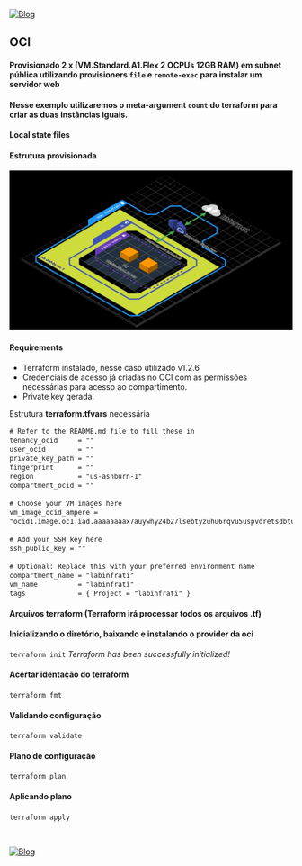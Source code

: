 [![Blog](https://img.shields.io/website?down_color=blue&down_message=infrati.dev&label=Blog&logo=ghost&logoColor=green&style=for-the-badge&up_color=blue&up_message=infrati.dev&url=https%3A%2F%2Finfrati.dev)](https://infrati.dev)

## OCI

#### Provisionado 2 x (VM.Standard.A1.Flex 2 OCPUs 12GB RAM) em subnet pública utilizando provisioners `file` e `remote-exec` para instalar um servidor web
#### Nesse exemplo utilizaremos o meta-argument `count` do terraform para criar as duas instâncias iguais.
#### Local state files

#### Estrutura provisionada

![Estrutura](../images/02-2xStdA1Flex-CloudInit.png)

#### Requirements

* Terraform instalado, nesse caso utilizado v1.2.6
* Credenciais de acesso já criadas no OCI com as permissões necessárias para acesso ao compartimento.
* Private key gerada.

Estrutura **terraform.tfvars** necessária

```
# Refer to the README.md file to fill these in
tenancy_ocid     = ""
user_ocid        = ""
private_key_path = ""
fingerprint      = ""
region           = "us-ashburn-1"
compartment_ocid = ""

# Choose your VM images here
vm_image_ocid_ampere = "ocid1.image.oc1.iad.aaaaaaaax7auywhy24b27lsebtyzuhu6rqvu5uspvdretsdbtuovoely4iha"

# Add your SSH key here
ssh_public_key = ""

# Optional: Replace this with your preferred environment name
compartment_name = "labinfrati"
vm_name          = "labinfrati"
tags             = { Project = "labinfrati" }
```

#### Arquivos terraform (Terraform irá processar todos os arquivos .tf)

#### Inicializando o diretório, baixando e instalando o provider da oci
`terraform init`
*Terraform has been successfully initialized!*

#### Acertar identação do terraform
`terraform fmt`

#### Validando configuração
`terraform validate`

#### Plano de configuração
`terraform plan`

#### Aplicando plano
`terraform apply`

<br>

[![Blog](https://img.shields.io/website?down_color=blue&down_message=infrati.dev&label=Blog&logo=ghost&logoColor=green&style=for-the-badge&up_color=blue&up_message=infrati.dev&url=https%3A%2F%2Finfrati.dev)](https://infrati.dev)


